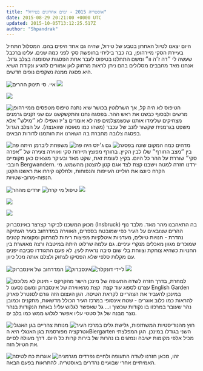 ```yaml
---
title: "אוסטריה 2015 - ימים אחרונים בטירול"
date: 2015-08-29 20:21:00 +0000 UTC
updated: 2015-10-05T13:12:25.517Z
author: "Shpandrak"
---
```


היום יצאנו לטיול האחרון בטבע של טירול, שהיה גם אחד היפים בהם. המסלול התחיל בעיירת הסקי מיירהופן, בה כבר ביליתי בחופשת סקי לפני כמה שנים. עלינו ברכבל שעשה לי ״דה ז׳ה וו״ ומשם התחלנו בטיפוס לעבר אחת הפסגות שסומנה בצלב גדול. אנחנו מאד מחבבים מסלולים בהם ניתן לראות מרחוק לאן אמורים להגיע ונקודת השיא היא פסגה ממנה נשקפים נופים חדשים.

![](DSC_0225.jpg "איי. סי תינוק ההרים")
![](DSC_0047.jpg)

![](DSC_0066.jpg)

![](DSC_0018.jpg "מטפסים ממיירהופן")
הטיפוס לא היה קל, אך השרלוטין בכושר שיא נתנה טיפוס מרשים ולבסוף כבשנו את ראש ההר. בפסגה נחנו והתקשקשנו עם שני זקנים גרמנים מצחיקים שלימדו אותנו שכשמצלמים פה לא אומרים צ׳יז ואפילו לא ״מילש״ אלא משפט בגרמנית שקשור לזנב של עכבר (משהו כמו מאוסה שוואנצה). על הצלב הגדול בפסגה צלובה מחברת בה השארנו את חותמנו לדורות הבאים.

![](IMG_9058.jpg "משפחת ליברמן היתה פה")
![](DSC_0081.jpg "גם ג׳יזס היה פה")
![](DSC_0093.jpg "בפסגה")
מדהים כמה המקום שונה בין ״מצב החורף״ שלו לבין הקיץ. בחורף מפוצץ תיירות סקי ואווירה צעירה של ״אפרה סקי״ שוררת על ההר כל היום. בקיץ לעומת זאת, שקט מאד ובעיקר מוצאים כאן מקומיים חובבי Bergwandern. ירדנו חזרה למטה וישבנו קצת לצד אגם קטן להצטנן מהשמש. מי הקרח כיווצו את רגליינו העייפות והנפוחות, ולחלקנו קיררו את ראשנו הקטן הנפוח-מרוב-שטויות.

![](IMG_9080.jpg "יורדים מההר")
![](IMG_9132.jpg "טיפול מי קרח")
![](IMG_9140.jpg)

![](DSC_0250.jpg)

![](DSC_0255.jpg)

מכאן המשכנו לביקור קצרצר באינסברוק (Insbruck) בה התאהבנו מהר מאד. מלבד נוף ההרים שצובאים על העיר כפי שמובטח בספרים, האווירה במדרחוב בעיר העתיקה נהדרת - חנויות טיולים, מעדניות איטלקיות מפיצות ריחות למרחוק ומקומות קטנים שמוכרים מגוון מאכלים מנקרי עיניים. גם עלמה שרלוט היתה במיטבה ורצה מאושרת בין החנויות כשהיא צוחקת וצווחת בלי שום סיבה נראית לעין. לא פעם התגודדו סביבה יפנים עם מקלות סלפי שלא הפסיקו לצחוק ולצלם אותה מכל כיוון.

![](DSC_0399.jpg "המדרחוב של אינסברוק")
![](DSC_0345.jpg "אינסברוק")![](DSC_0388.jpg "ליידי דונקלר")
![](DSC_0292.jpg)

![](DSC_0394.jpg "הישר מהקרקס - תינוק לא מלוכסן")
למחרת, בדרך חזרה לשדה התעופה של מינכן עצרנו לספוג עוד קצת  קצת מהאווירה של אינסברוק ומשם נסענו ל English Garden במינכן להעביר את הצהריים לקראת הטיסה. הגן העצום הזה גורם לסנטרל פארק להראות כמו כלוב אוגרים - שטח אינסופי במרכז העיר הכולל מדשאות, מתקנים וכמובן נהר שעובר במרכזו בו נקודות שכשוך ו... גל שאפשר לגלוש עליו! באחת הנקודות בנהר נוצר מבנה של גל סטטי עליו אפשר לגלוש ממש כמו בלב ים.

![](IMG_4238.jpg "מנוחת צהריים בגן האנגלי")
![](21131638752_6e77799606.jpg "גלישת גלים במרכז העיר")
חוץ מהנודיסטיות המשתזפות, אטרקציה מפורסמת בגן האנגלי היא הBiergarten השני בגודלו במינכן. הגן המפלצתי מכיל אלפי מקומות ישיבה ונמזגים בו נהרות של בירות קרות כל היום. דרך מעולה לסיים את הטיול הזה.

![](21149569201_f08085a9ea.jpg "אוגרות כח לטיסה")
![](DSC_0441.jpg "נפרדים מגרמניה")
זהו, מכאן חזרנו לשדה התעופה ולחיים האמיתיים אחרי שבועיים נהדרים באוסטריה. להתראות בפעם הבאה.
